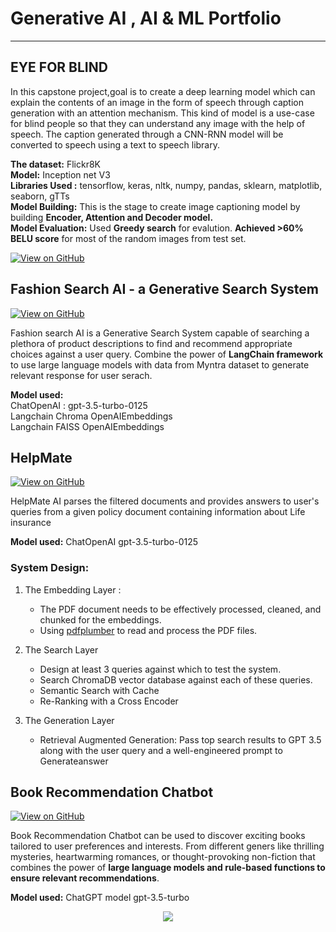 # Generative AI , AI & ML Portfolio
---
## EYE FOR BLIND

In this capstone project,goal is to create a deep learning model which can explain the contents of an image in the form of speech through caption generation with an attention mechanism. This kind of model is a use-case for blind people so that they can understand any image with the help of speech. The caption generated through a CNN-RNN model will be converted to speech using a text to speech library. 

**The dataset:** Flickr8K <br>
**Model:** Inception net V3 <br>
**Libraries Used :** tensorflow,  keras, nltk, numpy, pandas, sklearn, matplotlib, seaborn, gTTs <br>
**Model Building:** This is the stage to create image captioning model by building **Encoder, Attention and Decoder model.** <br>
**Model Evaluation:** Used **Greedy search** for evalution. **Achieved >60% BELU score** for most of the random images from test set.

[![View on GitHub](https://img.shields.io/badge/GitHub-View_on_GitHub-blue?logo=GitHub)](https://github.com/Mahalakshmi-Totad/EyeForBlind)


## Fashion Search AI - a Generative Search System
[![View on GitHub](https://img.shields.io/badge/GitHub-View_on_GitHub-blue?logo=GitHub)](https://github.com/Mahalakshmi-Totad/SemanticSpotterFashionSearchAI)

Fashion search AI is a Generative Search System capable of searching a plethora of product descriptions to find and recommend appropriate choices against a user query. Combine the power of **LangChain framework** to use large language models with data from Myntra dataset to generate relevant response for user serach.

**Model used:** <br>
ChatOpenAI : gpt-3.5-turbo-0125 <br>
Langchain Chroma OpenAIEmbeddings <br>
Langchain FAISS OpenAIEmbeddings <br>

## HelpMate
[![View on GitHub](https://img.shields.io/badge/GitHub-View_on_GitHub-blue?logo=GitHub)](https://github.com/Mahalakshmi-Totad/HelpMate)

HelpMate AI parses the filtered documents and provides answers to user's queries from a given policy document containing information about Life insurance

**Model used:** ChatOpenAI gpt-3.5-turbo-0125

### System Design:
1. The Embedding Layer : 
    - The PDF document needs to be effectively processed, cleaned, and chunked for the embeddings.
    - Using [pdfplumber](https://https://pypi.org/project/pdfplumber/) to read and process the PDF files.
      
2. The Search Layer
    - Design at least 3 queries against which to test the system.
    - Search  ChromaDB vector database against each of these queries. 
    - Semantic Search with Cache
    - Re-Ranking with a Cross Encoder

3. The Generation Layer
    - Retrieval Augmented Generation: Pass top search results to GPT 3.5 along with the user query and a well-engineered prompt to Generateanswer 
      
## Book Recommendation Chatbot 
[![View on GitHub](https://img.shields.io/badge/GitHub-View_on_GitHub-blue?logo=GitHub)](https://github.com/Mahalakshmi-Totad/book_recommendation_chatbot_openai)

Book Recommendation Chatbot can be used to discover exciting books tailored to user preferences and interests. From different geners like thrilling mysteries, heartwarming romances, or thought-provoking non-fiction that combines the power of **large language models and rule-based functions to ensure relevant recommendations**.

**Model used:** ChatGPT model gpt-3.5-turbo


<center><img src="images/SystemDesign.jpg"/></center>

